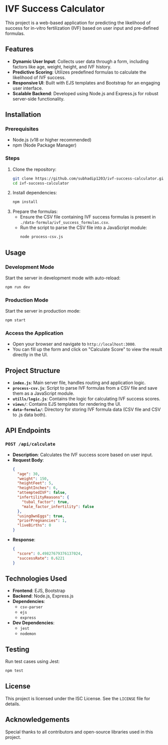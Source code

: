 # IVF Success Calculator

This project is a web-based application for predicting the likelihood of success for in-vitro fertilization (IVF) based on user input and pre-defined formulas.

## Features
- **Dynamic User Input**: Collects user data through a form, including factors like age, weight, height, and IVF history.
- **Predictive Scoring**: Utilizes predefined formulas to calculate the likelihood of IVF success.
- **Responsive UI**: Built with EJS templates and Bootstrap for an engaging user interface.
- **Scalable Backend**: Developed using Node.js and Express.js for robust server-side functionality.

## Installation

### Prerequisites
- Node.js (v18 or higher recommended)
- npm (Node Package Manager)

### Steps
1. Clone the repository:
   ```bash
   git clone https://github.com/subhadip1203/ivf-success-calculator.git
   cd ivf-success-calculator
   ```
2. Install dependencies:
   ```bash
   npm install
   ```
3. Prepare the formulas:
   - Ensure the CSV file containing IVF success formulas is present in `./data-formula/ivf_success_formulas.csv`.
   - Run the script to parse the CSV file into a JavaScript module:
     ```bash
     node process-csv.js
     ```

## Usage

### Development Mode
Start the server in development mode with auto-reload:
```bash
npm run dev
```

### Production Mode
Start the server in production mode:
```bash
npm start
```

### Access the Application
- Open your browser and navigate to `http://localhost:3000`.
- You can fill up the form and click on "Calculate Score" to view the result directly in the UI.

## Project Structure
- **`index.js`**: Main server file, handles routing and application logic.
- **`process-csv.js`**: Script to parse IVF formulas from a CSV file and save them as a JavaScript module.
- **`utills/logic.js`**: Contains the logic for calculating IVF success scores.
- **`views/`**: Contains EJS templates for rendering the UI.
- **`data-formula/`**: Directory for storing IVF formula data (CSV file and CSV to .js data both).

## API Endpoints

### `POST /api/calculate`
- **Description**: Calculates the IVF success score based on user input.
- **Request Body**:
  ```json
  {
    "age": 30,
    "weight": 150,
    "heightFeet": 5,
    "heightInches": 6,
    "attemptedIVF": false,
    "infertilityReasons": {
      "tubal_factor": true,
      "male_factor_infertility": false
    },
    "usingOwnEggs": true,
    "priorPregnancies": 1,
    "liveBirths": 0
  }
  ```
- **Response**:
  ```json
  {
    "score": 0.49827679376137024,
    "successRate": 0.6221
  }
  ```

## Technologies Used
- **Frontend**: EJS, Bootstrap
- **Backend**: Node.js, Express.js
- **Dependencies**:
  - `csv-parser`
  - `ejs`
  - `express`
- **Dev Dependencies**:
  - `jest`
  - `nodemon`

## Testing
Run test cases using Jest:
```bash
npm test
```

## License
This project is licensed under the ISC License. See the `LICENSE` file for details.

## Acknowledgements
Special thanks to all contributors and open-source libraries used in this project.
